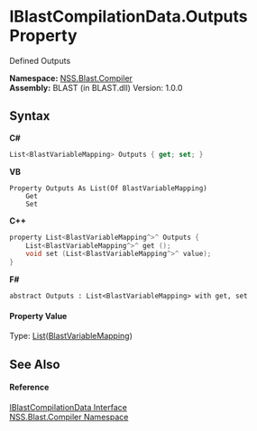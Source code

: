 # IBlastCompilationData.Outputs Property 
 

Defined Outputs

**Namespace:**&nbsp;<a href="26a25caa-f50b-92ad-f15c-dbb9db1493ae.md">NSS.Blast.Compiler</a><br />**Assembly:**&nbsp;BLAST (in BLAST.dll) Version: 1.0.0

## Syntax

**C#**<br />
``` C#
List<BlastVariableMapping> Outputs { get; set; }
```

**VB**<br />
``` VB
Property Outputs As List(Of BlastVariableMapping)
	Get
	Set
```

**C++**<br />
``` C++
property List<BlastVariableMapping^>^ Outputs {
	List<BlastVariableMapping^>^ get ();
	void set (List<BlastVariableMapping^>^ value);
}
```

**F#**<br />
``` F#
abstract Outputs : List<BlastVariableMapping> with get, set

```


#### Property Value
Type: <a href="https://docs.microsoft.com/dotnet/api/system.collections.generic.list-1" target="_blank" rel="noopener noreferrer">List</a>(<a href="eb361662-785e-bcaa-4025-53c4d56c26e1.md">BlastVariableMapping</a>)

## See Also


#### Reference
<a href="d2afd70e-15cd-df6e-c1b9-6e1d3e9552bd.md">IBlastCompilationData Interface</a><br /><a href="26a25caa-f50b-92ad-f15c-dbb9db1493ae.md">NSS.Blast.Compiler Namespace</a><br />